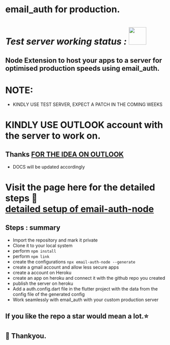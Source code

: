 # email_auth for production.
# ***Test server working status : <img src=https://app-authenticator.herokuapp.com/test/img width=55>***

## Node Extension to host your apps to a server for optimised production speeds using email_auth.
# NOTE:
  - KINDLY USE TEST SERVER, EXPECT A PATCH IN THE COMING WEEKS


# KINDLY USE OUTLOOK account with the server to work on.
## Thanks [FOR THE IDEA ON OUTLOOK](https://github.com/saran-surya/email_auth_node/issues/37#issue-1305691263)
  - DOCS will be updated accordingly
# Visit the page here for the detailed steps 📌 <br/>[detailed setup of email-auth-node](https://saran-surya.github.io/email-auth-node/)


## Steps : summary
- Import the repository and mark it private
- Clone it to your local system
- perform ```npm install```
- perform ```npm link```
- create the configurations ```npx email-auth-node --generate```
- create a gmail account and allow less secure apps
- create a account on Heroku
- create an app on heroku and connect it with the github repo you created
- publish the server on heroku
- Add a auth.config.dart file in the flutter project with the data from the config file of the generated config
- Work seamlessly with email_auth with your custom production server

## If you like the repo a star would mean a lot.⭐
## 💚 Thankyou.
